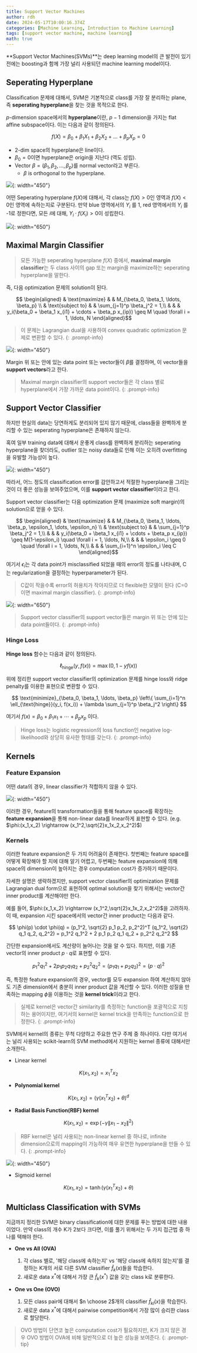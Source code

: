 ```yaml
---
title: Support Vector Machines
author: rdh
date: 2024-05-17T10:00:16.374Z
categories: [Machine Learning, Introduction to Machine Learning]
tags: [support vector machine, machine learning]
math: true
---
```

**Support Vector Machines(SVMs)**는 deep learning model의 큰 발전이 있기 전에는 boosting과 함께 가장 널리 사용되던 machine learning model이다.

## Seperating Hyperplane
Classification 문제에 대해서, SVM은 기본적으로 class를 가장 잘 분리하는 plane, 즉 **seperating hyperplane**을 찾는 것을 목적으로 한다.

$p$-dimension space에서의 **hyperplane**이란, $p-1$ dimension을 가지는 flat affine subspace이다. 이는 다음과 같이 정의된다.

$$
f(X) = \beta_0 + \beta_1X_1 + \beta_2X_2 + \dots + \beta_pX_p = 0
$$

* 2-dim space의 hyperplane은 line이다.
* $\beta_0=0$이면 hyperplane은 origin을 지난다 (역도 성립).
* Vector $\beta = (\beta_1,\beta_2,\dots,\beta_p)$를 normal vector라고 부른다.
  * $\beta$ is orthogonal to the hyperplane.

![](/assets/img/support-vector-machines-01.png){: width="450"}

어떤 Seperating hyperplane $f(X)$에 대해서, 각 class는 $f(X)>0$인 영역과 $f(X)<0$인 영역에 속하는지로 구분된다. 
만약 blue 영역에서의 $Y_i$ 를 1, red 영역에서의 $Y_i$ 를 -1로 정한다면, 모든 $i$에 대해, $Y_i \cdot f(X_i) > 0$이 성립한다.

![](/assets/img/support-vector-machines-02.png){: width="650"}

## Maximal Margin Classifier
> 모든 가능한 seperating hyperplane $f(X)$ 중에서, **maximal margin classifier**는 두 class 사이의 gap 또는 margin을 maximize하는 seperating hyperplane을 말한다.

즉, 다음 optimization 문제의 solution이 된다.

$$
\begin{aligned}
& \text{maximize}
& & M_{\beta_0, \beta_1, \ldots, \beta_p} \\
& \text{subject to}
& & \sum_{j=1}^p \beta_j^2 = 1,\\
& & & y_i(\beta_0 + \beta_1 x_{i1} + \cdots + \beta_p x_{ip}) \geq M \quad \forall i = 1, \ldots, N
\end{aligned}$$

> 이 문제는 Lagrangian dual을 사용하여 convex quadratic optimization 문제로 변환할 수 있다.
{: .prompt-info}

![](/assets/img/support-vector-machines-03.png){: width="450"}

Margin 위 또는 안에 있는 data point 또는 vector들이 $\beta$를 결정하며, 이 vector들을 **support vectors**라고 한다.

> Maximal margin classifier의 support vector들은 각 class 별로 hyperplane에서 가장 가까운 data point이다.
{: .prompt-info}

## Support Vector Classifier
하지만 현실의 data는 당연하게도 분리되어 있지 않기 때문에, class들을 완벽하게 분리할 수 있는 seperating hyperplane은 존재하지 않는다.

혹여 일부 training data에 대해서 운좋게 class를 완벽하게 분리하는 seperating hyperplane을 찾더라도, outlier 또는 noisy data들로 인해 이는 오히려 overfitting을 유발할 가능성이 높다.

![](/assets/img/support-vector-machines-04.png){: width="450"}

따라서, 어느 정도의 classification error를 감안하고서 적절한 hyperplane을 그리는 것이 더 좋은 성능을 보여주었으며, 이를 **support vector classifier**이라고 한다.

Support vector classifier는 다음 optimization 문제 (maximize soft margin)의 solution으로 얻을 수 있다.

$$
\begin{aligned}
& \text{maximize}
& & M_{\beta_0, \beta_1, \ldots, \beta_p, \epsilon_1, \dots, \epsilon_n} \\
& \text{subject to}
& & \sum_{j=1}^p \beta_j^2 = 1,\\
& & & y_i(\beta_0 + \beta_1 x_{i1} + \cdots + \beta_p x_{ip}) \geq M(1-\epsilon_i) \quad \forall i = 1, \ldots, N,\\
& & & \epsilon_i \geq 0 \quad \forall i = 1, \ldots, N,\\
& & & \sum_{i=1}^n \epsilon_i \leq C
\end{aligned}$$

여기서 $\epsilon_i$는 각 data point가 misclassified 되었을 때의 error의 정도를 나타내며, C는 regularization을 결정하는 hyperparameter가 된다.

> C값이 작을수록 error의 허용치가 작아지므로 더 flexible한 모델이 된다 (C=0이면 maximal margin classifier).
{: .prompt-info}

![](/assets/img/support-vector-machines-05.png){: width="650"}

> Support vector classifier의 support vector들은 margin 위 또는 안에 있는 data point들이다.
{: .prompt-info}

### Hinge Loss
**Hinge loss** 함수는 다음과 같이 정의된다.

$$
\ell_{\text{hinge}}(y, f(x)) = \max(0, 1-yf(x))
$$

위에 정리한 support vector classifier의 optimization 문제를 hinge loss와 ridge penalty를 이용한 표현으로 변환할 수 있다.

$$
\text{minimize}_{\beta_0, \beta_1, \ldots, \beta_p} \left\{ \sum_{i=1}^n \ell_{\text{hinge}}(y_i, f(x_i)) + \lambda \sum_{j=1}^p \beta_j^2 \right\}
$$

여기서 $f(x) = \beta_0 + \beta_1 x_1 + \cdots + \beta_p x_p$ 이다.

> Hinge loss는 logistic regression의 loss function인 negative log-likelihood와 상당히 유사한 형태를 갖는다.
{: .prompt-info}

## Kernels
### Feature Expansion
어떤 data의 경우, linear classifier가 적합하지 않을 수 있다.

![](/assets/img/support-vector-machines-06.png){: width="450"}

이러한 경우, feature의 transformation들을 통해 feature space를 확장하는 **feature expansion**을 통해 non-linear data를 linear하게 표현할 수 있다. (e.g. $\phi:(x_1,x_2) \rightarrow (x_1^2,\sqrt{2}x_1x_2,x_2^2)$)

### Kernels
이러한 feature expansion은 두 가지 어려움이 존재한다. 첫번째는 feature space를 어떻게 확장해야 할 지에 대해 알기 어렵고, 두번째는 feature expansion에 의해 space의 dimension이 높아지는 경우 computation cost가 증가하기 때문이다.

자세한 설명은 생략하겠지만, support vector classifier의 optimization 문제를 Lagrangian dual form으로 표현하여 optimal solution을 찾기 위해서는 vector간 inner product를 계산해야만 한다.

예를 들어, $\phi:(x_1,x_2) \rightarrow (x_1^2,\sqrt{2}x_1x_2,x_2^2)$을 고려하자. 이 때, expansion 시킨 space에서의 vector간 inner product는 다음과 같다.

$$
\phi(p) \cdot \phi(q) = (p_1^2, \sqrt{2} p_1 p_2, p_2^2)^T (q_1^2, \sqrt{2} q_1 q_2, q_2^2) = p_1^2 q_1^2 + 2 p_1 p_2 q_1 q_2 + p_2^2 q_2^2
$$

간단한 expansion에서도 계산량이 늘어나는 것을 알 수 있다. 하지만, 이를 기존 vector의 inner product $p\cdot q$로 표현할 수 있다.

$$
p_1^2 q_1^2 + 2 p_1 p_2 q_1 q_2 + p_2^2 q_2^2 = (p_1 q_1 + p_2 q_2)^2 = (p \cdot q)^2
$$

즉, 특정한 feature expansion의 경우, vector를 모두 expansion 하여 계산하지 않아도 기존 dimension에서 충분히 inner product 값을 계산할 수 있다. 이러한 성질을 만족하는 mapping $\phi$을 이용하는 것을 **kernel trick**이라고 한다.

> 실제로 kernel은 vector간 similarity를 측정하는 function을 포괄적으로 지칭하는 용어이지만, 여기서의 kernel은 kernel trick을 만족하는 function으로 한정한다.
{: .prompt-info}

SVM에서 kernel의 종류는 무척 다양하고 주요한 연구 주제 중 하나이다. 다만 여기서는 널리 사용되는 scikit-learn의 SVM method에서 지원하는 kernel 종류에 대해서만 소개한다.

* Linear kernel  

$$
K(x_1, x_2) = x_1^T x_2
$$

* **Polynomial kernel**

$$
K(x_1, x_2) = (\gamma (x_1^T x_2) + \theta)^d
$$

* **Radial Basis Function(RBF) kernel**

$$
K(x_1, x_2) = \exp\left(-\gamma \|x_1 - x_2\|^2\right)
$$

> RBF kernel은 널리 사용되는 non-linear kernel 중 하나로, infinite dimension으로의 mapping이 가능하여 매우 유연한 hyperplane을 만들 수 있다.
{: .prompt-info}

![](/assets/img/support-vector-machines-07.png){: width="450"}

* Sigmoid kernel

$$
K(x_1, x_2) = \tanh(\gamma (x_1^T x_2) + \theta)
$$

## Multiclass Classification with SVMs
지금까지 정리한 SVM은 binary classification에 대한 문제를 푸는 방법에 대한 내용이었다. 만약 class의 개수 K가 2보다 크다면, 이를 풀기 위해서는 두 가지 접근법 중 하나를 택해야 한다.

* **One vs All (OVA)**
  1. 각 class 별로, '해당 class에 속하는지' vs '해당 class에 속하지 않는지'를 결정하는 K개의 서로 다른 SVM classifier $\hat{f}_k(x)$들을 학습한다. 
  2. 새로운 data $x^\ast$에 대해서 가장 큰 $\hat{f}_k(x^\ast)$ 값을 갖는 class k로 분류한다.

* **One vs One (OVO)**
  1. 모든 class pair에 대해서 $n \choose 2$개의 classifier $\hat{f}_{kl}(x)$을 학습한다.
  2. 새로운 data $x^\ast$에 대해서 pairwise competition에서 가장 많이 승리한 class로 할당한다.

> OVO 방법이 단연코 높은 computation cost가 필요하지만, K가 크지 않은 경우 OVO 방법이 OVA에 비해 일반적으로 더 높은 성능을 보여준다.
{: .prompt-tip}